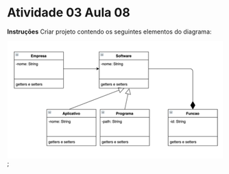 # Atividade 03 Aula 08

**Instruções**
Criar projeto contendo os seguintes elementos do diagrama:

![](../images/aula08-atv03.png);